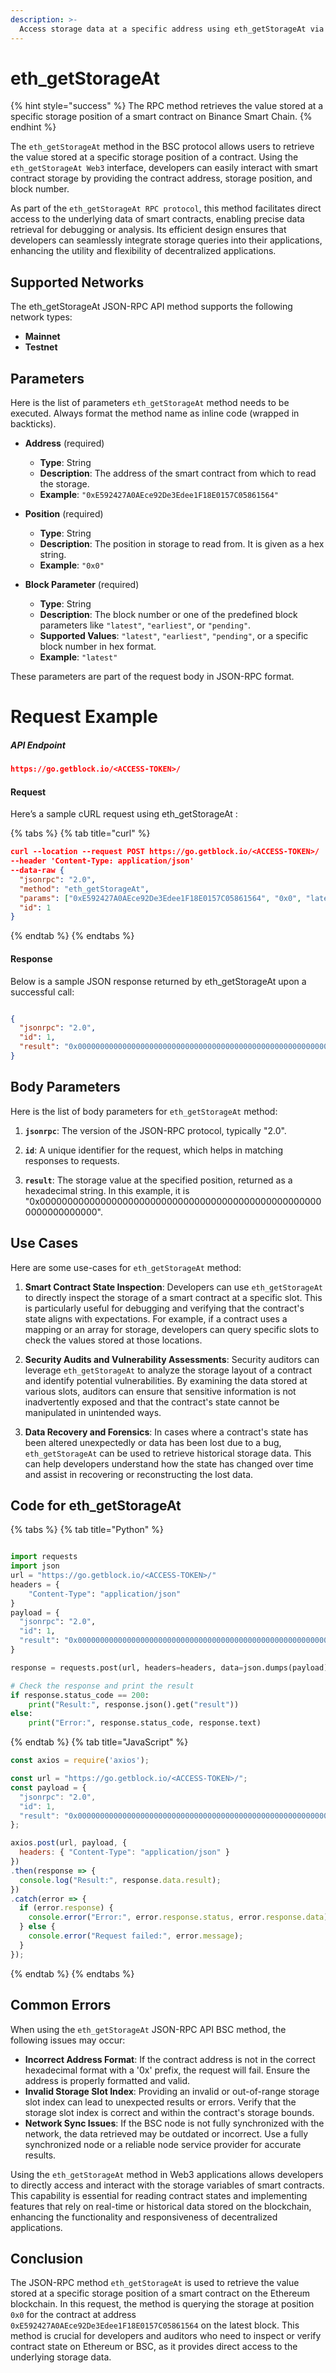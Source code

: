 ```yaml
---
description: >-
  Access storage data at a specific address using eth_getStorageAt via the JSON-RPC API Interface in the BSC protocol. Technical and user-friendly.
---
```


# eth_getStorageAt

{% hint style="success" %}
The RPC method retrieves the value stored at a specific storage position of a smart contract on Binance Smart Chain.&#x20;
{% endhint %}

The `eth_getStorageAt` method in the BSC protocol allows users to retrieve the value stored at a specific storage position of a contract. Using the `eth_getStorageAt Web3` interface, developers can easily interact with smart contract storage by providing the contract address, storage position, and block number.

As part of the `eth_getStorageAt RPC protocol`, this method facilitates direct access to the underlying data of smart contracts, enabling precise data retrieval for debugging or analysis. Its efficient design ensures that developers can seamlessly integrate storage queries into their applications, enhancing the utility and flexibility of decentralized applications.

## Supported Networks

The eth_getStorageAt JSON-RPC API method supports the following network types:
- **Mainnet**
- **Testnet**

## Parameters

Here is the list of parameters `eth_getStorageAt` method needs to be executed. Always format the method name as inline code (wrapped in backticks).

- **Address** (required)
  - **Type**: String
  - **Description**: The address of the smart contract from which to read the storage.
  - **Example**: `"0xE592427A0AEce92De3Edee1F18E0157C05861564"`

- **Position** (required)
  - **Type**: String
  - **Description**: The position in storage to read from. It is given as a hex string.
  - **Example**: `"0x0"`

- **Block Parameter** (required)
  - **Type**: String
  - **Description**: The block number or one of the predefined block parameters like `"latest"`, `"earliest"`, or `"pending"`.
  - **Supported Values**: `"latest"`, `"earliest"`, `"pending"`, or a specific block number in hex format.
  - **Example**: `"latest"`

These parameters are part of the request body in JSON-RPC format.

# Request Example

##### API Endpoint

```json
https://go.getblock.io/<ACCESS-TOKEN>/
```


#### Request

Here’s a sample cURL request using eth_getStorageAt :

{% tabs %}
{% tab title="curl" %}
```json
curl --location --request POST https://go.getblock.io/<ACCESS-TOKEN>/
--header 'Content-Type: application/json' 
--data-raw {
  "jsonrpc": "2.0",
  "method": "eth_getStorageAt",
  "params": ["0xE592427A0AEce92De3Edee1F18E0157C05861564", "0x0", "latest"],
  "id": 1
}
```
{% endtab %}
{% endtabs %}

#### Response

Below is a sample JSON response returned by eth_getStorageAt upon a successful call:

```json

{
  "jsonrpc": "2.0",
  "id": 1,
  "result": "0x0000000000000000000000000000000000000000000000000000000000000000"
}

```

## Body Parameters

Here is the list of body parameters for `eth_getStorageAt` method:

1. **`jsonrpc`**: The version of the JSON-RPC protocol, typically "2.0".

2. **`id`**: A unique identifier for the request, which helps in matching responses to requests.

3. **`result`**: The storage value at the specified position, returned as a hexadecimal string. In this example, it is "0x0000000000000000000000000000000000000000000000000000000000000000".

## Use Cases

Here are some use-cases for `eth_getStorageAt` method:

1. **Smart Contract State Inspection**: Developers can use `eth_getStorageAt` to directly inspect the storage of a smart contract at a specific slot. This is particularly useful for debugging and verifying that the contract's state aligns with expectations. For example, if a contract uses a mapping or an array for storage, developers can query specific slots to check the values stored at those locations.

2. **Security Audits and Vulnerability Assessments**: Security auditors can leverage `eth_getStorageAt` to analyze the storage layout of a contract and identify potential vulnerabilities. By examining the data stored at various slots, auditors can ensure that sensitive information is not inadvertently exposed and that the contract's state cannot be manipulated in unintended ways.

3. **Data Recovery and Forensics**: In cases where a contract's state has been altered unexpectedly or data has been lost due to a bug, `eth_getStorageAt` can be used to retrieve historical storage data. This can help developers understand how the state has changed over time and assist in recovering or reconstructing the lost data.

## Code for eth_getStorageAt

{% tabs %}
{% tab title="Python" %}
```python

import requests
import json
url = "https://go.getblock.io/<ACCESS-TOKEN>/"
headers = {
    "Content-Type": "application/json"
}
payload = {
  "jsonrpc": "2.0",
  "id": 1,
  "result": "0x0000000000000000000000000000000000000000000000000000000000000000"
}

response = requests.post(url, headers=headers, data=json.dumps(payload))

# Check the response and print the result
if response.status_code == 200:
    print("Result:", response.json().get("result"))
else:
    print("Error:", response.status_code, response.text)

```
{% endtab %}
{% tab title="JavaScript" %}
```javascript
const axios = require('axios');

const url = "https://go.getblock.io/<ACCESS-TOKEN>/";
const payload = {
  "jsonrpc": "2.0",
  "id": 1,
  "result": "0x0000000000000000000000000000000000000000000000000000000000000000"
};

axios.post(url, payload, {
  headers: { "Content-Type": "application/json" }
})
.then(response => {
  console.log("Result:", response.data.result);
})
.catch(error => {
  if (error.response) {
    console.error("Error:", error.response.status, error.response.data);
  } else {
    console.error("Request failed:", error.message);
  }
});
```
{% endtab %}
{% endtabs %}

## Common Errors

When using the `eth_getStorageAt` JSON-RPC API BSC method, the following issues may occur:
- **Incorrect Address Format**: If the contract address is not in the correct hexadecimal format with a '0x' prefix, the request will fail. Ensure the address is properly formatted and valid.
- **Invalid Storage Slot Index**: Providing an invalid or out-of-range storage slot index can lead to unexpected results or errors. Verify that the storage slot index is correct and within the contract's storage bounds.
- **Network Sync Issues**: If the BSC node is not fully synchronized with the network, the data retrieved may be outdated or incorrect. Use a fully synchronized node or a reliable node service provider for accurate results.

Using the `eth_getStorageAt` method in Web3 applications allows developers to directly access and interact with the storage variables of smart contracts. This capability is essential for reading contract states and implementing features that rely on real-time or historical data stored on the blockchain, enhancing the functionality and responsiveness of decentralized applications.

## Conclusion

The JSON-RPC method `eth_getStorageAt` is used to retrieve the value stored at a specific storage position of a smart contract on the Ethereum blockchain. In this request, the method is querying the storage at position `0x0` for the contract at address `0xE592427A0AEce92De3Edee1F18E0157C05861564` on the latest block. This method is crucial for developers and auditors who need to inspect or verify contract state on Ethereum or BSC, as it provides direct access to the underlying storage data.
